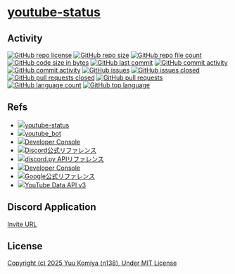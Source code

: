 # [youtube-status](https://github.com/n138-kz/youtube-status)

## Activity

[![GitHub repo license](https://img.shields.io/github/license/n138-kz/youtube-status)](/LICENSE)
[![GitHub repo size](https://img.shields.io/github/repo-size/n138-kz/youtube-status)](/../../)
[![GitHub repo file count](https://img.shields.io/github/directory-file-count/n138-kz/youtube-status)](/../../)
[![GitHub code size in bytes](https://img.shields.io/github/languages/code-size/n138-kz/youtube-status)](/../../)
[![GitHub last commit](https://img.shields.io/github/last-commit/n138-kz/youtube-status)](/../../commits)
[![GitHub commit activity](https://img.shields.io/github/commit-activity/w/n138-kz/youtube-status)](/../../commits)
[![GitHub commit activity](https://img.shields.io/github/commit-activity/t/n138-kz/youtube-status)](/../../commits)
[![GitHub issues](https://img.shields.io/github/issues/n138-kz/youtube-status)](/../../issues)
[![GitHub issues closed](https://img.shields.io/github/issues-closed/n138-kz/youtube-status)](/../../issues)
[![GitHub pull requests closed](https://img.shields.io/github/issues-pr-closed/n138-kz/youtube-status)](/../../pulls)
[![GitHub pull requests](https://img.shields.io/github/issues-pr/n138-kz/youtube-status)](/../../pulls)
[![GitHub language count](https://img.shields.io/github/languages/count/n138-kz/youtube-status)](/../../)
[![GitHub top language](https://img.shields.io/github/languages/top/n138-kz/youtube-status)](/../../)

## Refs

- [![](https://www.google.com/s2/favicons?size=64&domain=https://github.com)youtube-status](https://github.com/n138-kz/youtube-status/)
- [![](https://www.google.com/s2/favicons?size=64&domain=https://github.com)youtube_bot](https://github.com/n138-kz/youtube_bot/)
- [![](https://www.google.com/s2/favicons?size=64&domain=https://discord.com)Developer Console](https://discord.com/developers/applications)
- [![](https://www.google.com/s2/favicons?size=64&domain=https://discord.com)Discord公式リファレンス](https://discord.com/developers/docs/topics/oauth2)
- [![](https://www.google.com/s2/favicons?size=64&domain=https://discord.com)discord.py APIリファレンス](https://discordpy.readthedocs.io/ja/latest/api.html)
- [![](https://www.google.com/s2/favicons?size=64&domain=https://console.cloud.google.com/)Developer Console](https://console.cloud.google.com/apis/credentials?hl=ja&project=upbeat-splicer-325708)
- [![](https://www.google.com/s2/favicons?size=64&domain=https://console.cloud.google.com/)Google公式リファレンス](https://developers.google.com/identity/gsi/web/guides/migration?hl=ja)
- [![](https://www.google.com/s2/favicons?size=64&domain=https://console.cloud.google.com/)YouTube Data API v3](https://console.cloud.google.com/apis/api/youtube.googleapis.com/quotas?inv=1&invt=AbqMUg&project=bold-rampart-413416)

## Discord Application

[Invite URL](https://discord.com/oauth2/authorize?client_id=1383436838404100197)

## License

[Copyright (c) 2025 Yuu Komiya (n138), Under MIT License](LICENSE)  
